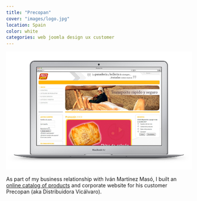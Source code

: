 ```yaml
---
title: "Precopan"
cover: "images/logo.jpg"
location: Spain
color: white
categories: web joomla design ux customer
---
```


![](./images/1.jpg)

As part of my business relationship with Iván Martínez Masó, I built an [online catalog of products](http://precopan.es/index.php?option=com_virtuemart&Itemid=3) and corporate website for his customer Precopan (aka Distribuidora Vicálvaro).
